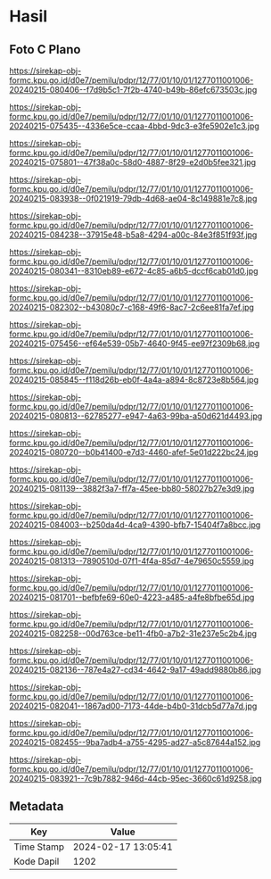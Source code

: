 # Hasil

## Foto C Plano

https://sirekap-obj-formc.kpu.go.id/d0e7/pemilu/pdpr/12/77/01/10/01/1277011001006-20240215-080406--f7d9b5c1-7f2b-4740-b49b-86efc673503c.jpg

https://sirekap-obj-formc.kpu.go.id/d0e7/pemilu/pdpr/12/77/01/10/01/1277011001006-20240215-075435--4336e5ce-ccaa-4bbd-9dc3-e3fe5902e1c3.jpg

https://sirekap-obj-formc.kpu.go.id/d0e7/pemilu/pdpr/12/77/01/10/01/1277011001006-20240215-075801--47f38a0c-58d0-4887-8f29-e2d0b5fee321.jpg

https://sirekap-obj-formc.kpu.go.id/d0e7/pemilu/pdpr/12/77/01/10/01/1277011001006-20240215-083938--0f021919-79db-4d68-ae04-8c149881e7c8.jpg

https://sirekap-obj-formc.kpu.go.id/d0e7/pemilu/pdpr/12/77/01/10/01/1277011001006-20240215-084238--37915e48-b5a8-4294-a00c-84e3f851f93f.jpg

https://sirekap-obj-formc.kpu.go.id/d0e7/pemilu/pdpr/12/77/01/10/01/1277011001006-20240215-080341--8310eb89-e672-4c85-a6b5-dccf6cab01d0.jpg

https://sirekap-obj-formc.kpu.go.id/d0e7/pemilu/pdpr/12/77/01/10/01/1277011001006-20240215-082302--b43080c7-c168-49f6-8ac7-2c6ee81fa7ef.jpg

https://sirekap-obj-formc.kpu.go.id/d0e7/pemilu/pdpr/12/77/01/10/01/1277011001006-20240215-075456--ef64e539-05b7-4640-9f45-ee97f2309b68.jpg

https://sirekap-obj-formc.kpu.go.id/d0e7/pemilu/pdpr/12/77/01/10/01/1277011001006-20240215-085845--f118d26b-eb0f-4a4a-a894-8c8723e8b564.jpg

https://sirekap-obj-formc.kpu.go.id/d0e7/pemilu/pdpr/12/77/01/10/01/1277011001006-20240215-080813--62785277-e947-4a63-99ba-a50d621d4493.jpg

https://sirekap-obj-formc.kpu.go.id/d0e7/pemilu/pdpr/12/77/01/10/01/1277011001006-20240215-080720--b0b41400-e7d3-4460-afef-5e01d222bc24.jpg

https://sirekap-obj-formc.kpu.go.id/d0e7/pemilu/pdpr/12/77/01/10/01/1277011001006-20240215-081139--3882f3a7-ff7a-45ee-bb80-58027b27e3d9.jpg

https://sirekap-obj-formc.kpu.go.id/d0e7/pemilu/pdpr/12/77/01/10/01/1277011001006-20240215-084003--b250da4d-4ca9-4390-bfb7-15404f7a8bcc.jpg

https://sirekap-obj-formc.kpu.go.id/d0e7/pemilu/pdpr/12/77/01/10/01/1277011001006-20240215-081313--7890510d-07f1-4f4a-85d7-4e79650c5559.jpg

https://sirekap-obj-formc.kpu.go.id/d0e7/pemilu/pdpr/12/77/01/10/01/1277011001006-20240215-081701--befbfe69-60e0-4223-a485-a4fe8bfbe65d.jpg

https://sirekap-obj-formc.kpu.go.id/d0e7/pemilu/pdpr/12/77/01/10/01/1277011001006-20240215-082258--00d763ce-be11-4fb0-a7b2-31e237e5c2b4.jpg

https://sirekap-obj-formc.kpu.go.id/d0e7/pemilu/pdpr/12/77/01/10/01/1277011001006-20240215-082136--787e4a27-cd34-4642-9a17-49add9880b86.jpg

https://sirekap-obj-formc.kpu.go.id/d0e7/pemilu/pdpr/12/77/01/10/01/1277011001006-20240215-082041--1867ad00-7173-44de-b4b0-31dcb5d77a7d.jpg

https://sirekap-obj-formc.kpu.go.id/d0e7/pemilu/pdpr/12/77/01/10/01/1277011001006-20240215-082455--9ba7adb4-a755-4295-ad27-a5c87644a152.jpg

https://sirekap-obj-formc.kpu.go.id/d0e7/pemilu/pdpr/12/77/01/10/01/1277011001006-20240215-083921--7c9b7882-946d-44cb-95ec-3660c61d9258.jpg


## Metadata

| Key        | Value               |
| ---------- | ------------------- |
| Time Stamp | 2024-02-17 13:05:41 |
| Kode Dapil | 1202                |



